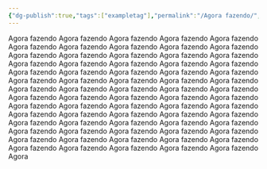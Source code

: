 ```yaml
---
{"dg-publish":true,"tags":["exampletag"],"permalink":"/Agora fazendo/","dgPassFrontmatter":true,"noteIcon":""}
---
```



Agora fazendo Agora fazendo Agora fazendo Agora fazendo Agora fazendo Agora fazendo Agora fazendo Agora fazendo Agora fazendo Agora fazendo Agora fazendo Agora fazendo Agora fazendo Agora fazendo Agora fazendo Agora fazendo Agora fazendo Agora fazendo Agora fazendo Agora fazendo Agora fazendo Agora fazendo Agora fazendo Agora fazendo Agora fazendo Agora fazendo Agora fazendo Agora fazendo Agora fazendo Agora fazendo Agora fazendo Agora fazendo Agora fazendo Agora fazendo Agora fazendo Agora fazendo Agora fazendo Agora fazendo Agora fazendo Agora fazendo Agora fazendo Agora fazendo Agora fazendo Agora fazendo Agora fazendo Agora fazendo Agora fazendo Agora fazendo Agora fazendo Agora fazendo Agora fazendo Agora fazendo Agora fazendo Agora fazendo Agora fazendo Agora fazendo Agora fazendo Agora fazendo Agora fazendo Agora fazendo Agora fazendo Agora fazendo Agora fazendo Agora fazendo Agora fazendo Agora fazendo Agora fazendo Agora fazendo Agora fazendo Agora fazendo Agora